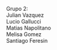 Grupo 2:<br>
Julian Vazquez<br>
Lucio Gallucci<br>
Matias Napolitano<br>
Melisa Gomez<br>
Santiago Feresin
